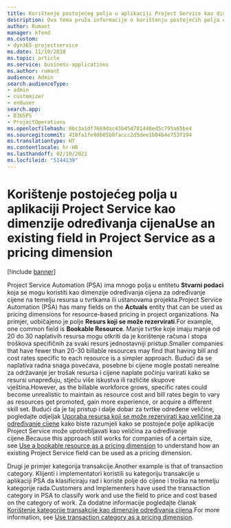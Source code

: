 ```yaml
---
title: Korištenje postojećeg polja u aplikaciji Project Service kao dimenzije određivanja cijena
description: Ova tema pruža informacije o korištenju postojećih polja u aplikaciji Project Service kao dimenzija određivanja cijena.
author: Rumant
manager: kfend
ms.custom:
- dyn365-projectservice
ms.date: 11/19/2018
ms.topic: article
ms.service: business-applications
ms.author: rumant
audience: Admin
search.audienceType:
- admin
- customizer
- enduser
search.app:
- D365PS
- ProjectOperations
ms.openlocfilehash: 8bc3a1df7669dac43b45d781448ed5c795a65be4
ms.sourcegitcommit: 418fa1fe9d605b8faccc2d5dee1b04b4e753f194
ms.translationtype: HT
ms.contentlocale: hr-HR
ms.lasthandoff: 02/10/2021
ms.locfileid: "5144139"
---
```

# <a name="use-an-existing-field-in-project-service-as-a-pricing-dimension"></a><span data-ttu-id="caa58-103">Korištenje postojećeg polja u aplikaciji Project Service kao dimenzije određivanja cijena</span><span class="sxs-lookup"><span data-stu-id="caa58-103">Use an existing field in Project Service as a pricing dimension</span></span>

[!include [banner](../includes/psa-now-project-operations.md)]

<span data-ttu-id="caa58-104">Project Service Automation (PSA) ima mnogo polja u entitetu **Stvarni podaci** koja se mogu koristiti kao dimenzije određivanja cijena za određivanje cijene na temelju resursa u tvrtkama ili ustanovama projekta.</span><span class="sxs-lookup"><span data-stu-id="caa58-104">Project Service Automation (PSA) has many fields on the **Actuals** entity that can be used as pricing dimensions for resource-based pricing in project organizations.</span></span> <span data-ttu-id="caa58-105">Na primjer, uobičajeno je polje **Resurs koji se može rezervirati**.</span><span class="sxs-lookup"><span data-stu-id="caa58-105">For example, one common field is **Bookable Resource**.</span></span> <span data-ttu-id="caa58-106">Manje tvrtke koje imaju manje od 20 do 30 naplativih resursa mogu otkriti da je korištenje računa i stopa troškova specifičnih za svaki resurs jednostavniji pristup.</span><span class="sxs-lookup"><span data-stu-id="caa58-106">Smaller companies that have fewer than 20-30 billable resources may find that having bill and cost rates specific to each resource is a simpler approach.</span></span> <span data-ttu-id="caa58-107">Budući da se naplativa radna snaga povećava, posebne bi cijene mogle postati nerealne za održavanje jer trošak resursa i cijene naplate počinju varirati kako se resursi unapređuju, stječu više iskustva ili različite skupove vještina.</span><span class="sxs-lookup"><span data-stu-id="caa58-107">However, as the billable workforce grows, specific rates could become unrealistic to maintain as resource cost and bill rates begin to vary as resources get promoted, gain more experience, or acquire a different skill set.</span></span> <span data-ttu-id="caa58-108">Budući da je taj pristup i dalje dobar za tvrtke određene veličine, pogledajte odjeljak [Uporaba resursa koji se može rezervirati kao veličine za određivanje cijene](bookable-resource-pricing-dimension.md) kako biste razumjeli kako se postojeće polje aplikacije Project Service može upotrebljavati kao veličina za određivanje cijene.</span><span class="sxs-lookup"><span data-stu-id="caa58-108">Because this approach still works for companies of a certain size, see [Use a bookable resource as a pricing dimension](bookable-resource-pricing-dimension.md) to understand how an existing Project Service field can be used as a pricing dimension.</span></span>

<span data-ttu-id="caa58-109">Drugi je primjer kategorija transakcije.</span><span class="sxs-lookup"><span data-stu-id="caa58-109">Another example is that of transaction category.</span></span> <span data-ttu-id="caa58-110">Klijenti i implementatori koristili su kategoriju transakcije u aplikaciji PSA da klasificiraju rad i koriste polje do cijene i troška na temelju kategorije rada.</span><span class="sxs-lookup"><span data-stu-id="caa58-110">Customers and Implementers have used the transaction category in PSA to classify work and use the field to price and cost based on the category of work.</span></span> <span data-ttu-id="caa58-111">Za dodatne informacije pogledajte članak [Korištenje kategorije transakcije kao dimenzije određivanja cijena](transaction-category-pricing-dimension.md).</span><span class="sxs-lookup"><span data-stu-id="caa58-111">For more information, see [Use transaction category as a pricing dimension](transaction-category-pricing-dimension.md).</span></span>
